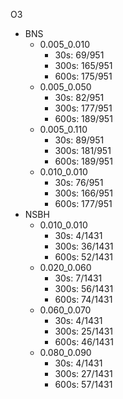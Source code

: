 O3
- BNS
    - 0.005_0.010
        - 30s: 69/951
        - 300s: 165/951
        - 600s: 175/951
    - 0.005_0.050
        - 30s: 82/951
        - 300s: 177/951
        - 600s: 189/951
    - 0.005_0.110
        - 30s: 89/951
        - 300s: 181/951
        - 600s: 189/951
    - 0.010_0.010
        - 30s: 76/951
        - 300s: 166/951
        - 600s: 177/951
- NSBH
    - 0.010_0.010
        - 30s: 4/1431
        - 300s: 36/1431
        - 600s: 52/1431
    - 0.020_0.060
        - 30s: 7/1431
        - 300s: 56/1431
        - 600s: 74/1431
    - 0.060_0.070
        - 30s: 4/1431
        - 300s: 25/1431
        - 600s: 46/1431
    - 0.080_0.090
        - 30s: 4/1431
        - 300s: 27/1431
        - 600s: 57/1431

